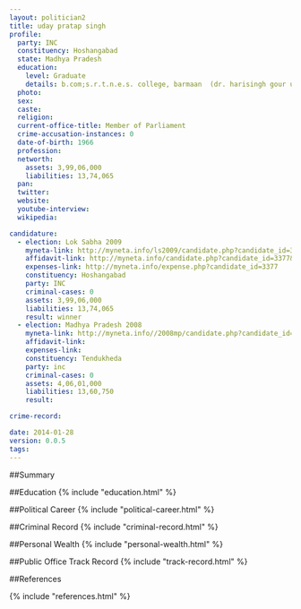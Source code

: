 ```yaml
---
layout: politician2
title: uday pratap singh
profile: 
  party: INC
  constituency: Hoshangabad
  state: Madhya Pradesh
  education: 
    level: Graduate
    details: b.com;s.r.t.n.e.s. college, barmaan  (dr. harisingh gour university, sagar)-1987
  photo: 
  sex: 
  caste: 
  religion: 
  current-office-title: Member of Parliament
  crime-accusation-instances: 0
  date-of-birth: 1966
  profession: 
  networth: 
    assets: 3,99,06,000
    liabilities: 13,74,065
  pan: 
  twitter: 
  website: 
  youtube-interview: 
  wikipedia: 

candidature: 
  - election: Lok Sabha 2009
    myneta-link: http://myneta.info/ls2009/candidate.php?candidate_id=3377
    affidavit-link: http://myneta.info/candidate.php?candidate_id=3377&scan=original
    expenses-link: http://myneta.info/expense.php?candidate_id=3377
    constituency: Hoshangabad 
    party: INC
    criminal-cases: 0
    assets: 3,99,06,000
    liabilities: 13,74,065
    result: winner 
  - election: Madhya Pradesh 2008
    myneta-link: http://myneta.info//2008mp/candidate.php?candidate_id=273
    affidavit-link: 
    expenses-link: 
    constituency: Tendukheda 
    party: inc
    criminal-cases: 0
    assets: 4,06,01,000
    liabilities: 13,60,750
    result:  

crime-record: 

date: 2014-01-28
version: 0.0.5
tags: 
---
```

##Summary


##Education
{% include "education.html" %}


##Political Career
{% include "political-career.html" %}


##Criminal Record
{% include "criminal-record.html" %}


##Personal Wealth
{% include "personal-wealth.html" %}


##Public Office Track Record
{% include "track-record.html" %}


##References


{% include "references.html" %}